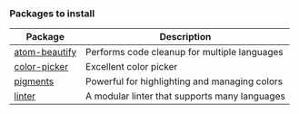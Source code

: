 ### Packages to install
|Package|Description|
|---|---|
|[atom-beautify](https://atom.io/packages/atom-beautify)|Performs code cleanup for multiple languages|
|[color-picker](https://atom.io/packages/color-picker)|Excellent color picker|
|[pigments](https://atom.io/packages/pigments)|Powerful for highlighting and managing colors|
|[linter](https://atom.io/packages/linter)|A modular linter that supports many languages|
